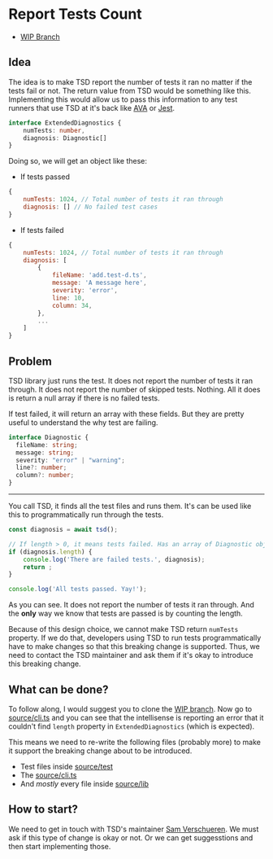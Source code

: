 # Report Tests Count

- [WIP Branch](https://github.com/MLH-Fellowship/tsd/tree/feature/verbose-reporting)

## Idea

The idea is to make TSD report the number of tests it ran no matter if the tests fail or not.
The return value from TSD would be something like this. Implementing this would allow us to pass this information
to any test runners that use TSD at it's back like [AVA]() or [Jest]().

```ts
interface ExtendedDiagnostics {
    numTests: number,
    diagnosis: Diagnostic[]
}
```

Doing so, we will get an object like these:

- If tests passed

```js
{
    numTests: 1024, // Total number of tests it ran through
    diagnosis: [] // No failed test cases
}
```

- If tests failed

```js
{
    numTests: 1024, // Total number of tests it ran through
    diagnosis: [
        {
            fileName: 'add.test-d.ts',
            message: 'A message here',
            severity: 'error',
            line: 10,
            column: 34,
        },
        ...
    ]
}
```

## Problem

TSD library just runs the test. It does not report the number of tests it ran through. It does not report the number 
of skipped tests. Nothing. All it does is return a null array if there is no failed tests.

If test failed, it will return an array with these fields. But they are pretty useful to understand the why test are
failing.

```ts
interface Diagnostic {
  fileName: string;
  message: string;
  severity: "error" | "warning";
  line?: number;
  column?: number;
}
```

---

You call TSD, it finds all the test files and runs them. It's can be used like this to programmatically run through the 
tests.

```js
const diagnosis = await tsd();

// If length > 0, it means tests failed. Has an array of Diagnostic object.
if (diagnosis.length) {
    console.log('There are failed tests.', diagnosis);
    return ;
}

console.log('All tests passed. Yay!');
```

As you can see. It does not report the number of tests it ran through. And the **only** way we know that tests are 
passed is by counting the length.

Because of this design choice, we cannot make TSD return `numTests` property. If we do that, developers using TSD to 
run tests programmatically have to make changes so that this breaking change is supported. Thus, we need to contact the
TSD maintainer and ask them if it's okay to introduce this breaking change.

## What can be done?

To follow along, I would suggest you to clone the
[WIP branch](https://github.com/MLH-Fellowship/tsd/tree/feature/verbose-reporting). Now go to 
[source/cli.ts](https://github.com/MLH-Fellowship/tsd/blob/544c40159e00bc5364ed941ee4ace1d402d9dec4/source/cli.ts#L28)
and you can see that the intellisense is reporting an error that it couldn't find `length` property in 
`ExtendedDiagnostics` (which is expected).

This means we need to re-write the following files (probably more) to make it support the breaking change about to be
introduced.

- Test files inside 
[source/test](https://github.com/MLH-Fellowship/tsd/tree/544c40159e00bc5364ed941ee4ace1d402d9dec4/source/test)
- The [source/cli.ts](https://github.com/MLH-Fellowship/tsd/blob/544c40159e00bc5364ed941ee4ace1d402d9dec4/source/cli.ts)
- And *mostly* every file inside
[source/lib](https://github.com/MLH-Fellowship/tsd/blob/544c40159e00bc5364ed941ee4ace1d402d9dec4/source/lib)

## How to start?

We need to get in touch with TSD's maintainer [Sam Verschueren](https://github.com/SamVerschueren). We must ask if this
type of change is okay or not. Or we can get suggesstions and then start implementing those.

